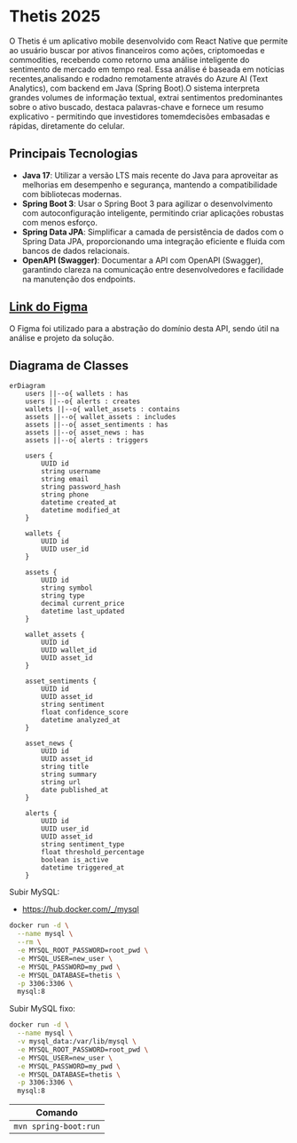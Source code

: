 # Thetis 2025

O Thetis é um aplicativo mobile desenvolvido com React Native que permite ao usuário buscar por ativos financeiros como ações, criptomoedas e commodities, recebendo como retorno uma análise inteligente do sentimento de mercado em tempo real. Essa análise é baseada em notícias recentes,analisando e rodadno remotamente através do Azure AI (Text Analytics), com backend em Java (Spring Boot).O sistema interpreta grandes volumes de informação textual, extrai sentimentos predominantes sobre o ativo buscado, destaca palavras-chave e fornece um resumo explicativo - permitindo que investidores tomemdecisões embasadas e rápidas, diretamente do celular.

## Principais Tecnologias

- **Java 17**: Utilizar a versão LTS mais recente do Java para aproveitar as melhorias em desempenho e segurança, mantendo a compatibilidade com bibliotecas modernas.
- **Spring Boot 3**: Usar o Spring Boot 3 para agilizar o desenvolvimento com autoconfiguração inteligente, permitindo criar aplicações robustas com menos esforço.
- **Spring Data JPA**: Simplificar a camada de persistência de dados com o Spring Data JPA, proporcionando uma integração eficiente e fluida com bancos de dados relacionais.
- **OpenAPI (Swagger)**: Documentar a API com OpenAPI (Swagger), garantindo clareza na comunicação entre desenvolvedores e facilidade na manutenção dos endpoints.

## [Link do Figma]()

O Figma foi utilizado para a abstração do domínio desta API, sendo útil na análise e projeto da solução.

## Diagrama de Classes

```mermaid
erDiagram
    users ||--o{ wallets : has
    users ||--o{ alerts : creates
    wallets ||--o{ wallet_assets : contains
    assets ||--o{ wallet_assets : includes
    assets ||--o{ asset_sentiments : has
    assets ||--o{ asset_news : has
    assets ||--o{ alerts : triggers
    
    users {
        UUID id
        string username
        string email
        string password_hash
        string phone
        datetime created_at
        datetime modified_at
    }

    wallets {
        UUID id
        UUID user_id
    }

    assets {
        UUID id
        string symbol
        string type
        decimal current_price
        datetime last_updated
    }

    wallet_assets {
        UUID id
        UUID wallet_id
        UUID asset_id
    }

    asset_sentiments {
        UUID id
        UUID asset_id
        string sentiment
        float confidence_score
        datetime analyzed_at
    }

    asset_news {
        UUID id
        UUID asset_id
        string title
        string summary
        string url
        date published_at
    }

    alerts {
        UUID id
        UUID user_id
        UUID asset_id
        string sentiment_type
        float threshold_percentage
        boolean is_active
        datetime triggered_at
    }
```

Subir MySQL:

- https://hub.docker.com/_/mysql

```sh
docker run -d \
  --name mysql \
  --rm \
  -e MYSQL_ROOT_PASSWORD=root_pwd \
  -e MYSQL_USER=new_user \
  -e MYSQL_PASSWORD=my_pwd \
  -e MYSQL_DATABASE=thetis \
  -p 3306:3306 \
  mysql:8
```

Subir MySQL fixo:
```sh
docker run -d \
  --name mysql \
  -v mysql_data:/var/lib/mysql \
  -e MYSQL_ROOT_PASSWORD=root_pwd \
  -e MYSQL_USER=new_user \
  -e MYSQL_PASSWORD=my_pwd \
  -e MYSQL_DATABASE=thetis \
  -p 3306:3306 \
  mysql:8
  ```

| Comando               |
| --------------------- |
| `mvn spring-boot:run` |